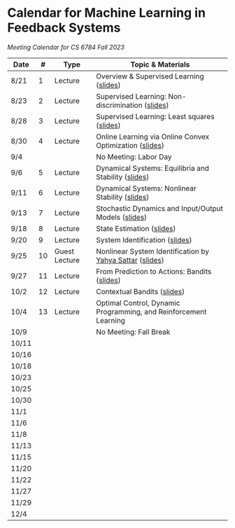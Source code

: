 # Calendar for Machine Learning in Feedback Systems
*Meeting Calendar for CS 6784 Fall 2023*

| Date | # | Type | Topic & Materials |
| --- | --- | --- | --- |
| 8/21 | 1 | Lecture | Overview & Supervised Learning ([slides](https://slides.com/sarahdean-2/01-overview-ml-in-feedback-sys-f23?token=KZeBAXzM)) |
| 8/23 | 2 | Lecture | Supervised Learning: Non-discrimination ([slides](https://slides.com/sarahdean-2/02-supervised-learning-ml-in-feedback-sys-f23?token=6gRisfM5)) |
| 8/28 | 3 | Lecture | Supervised Learning: Least squares ([slides](https://slides.com/sarahdean-2/03-supervised-learning-ml-in-feedback-sys-f23?token=2w_UDO-5)) |
| 8/30 | 4 | Lecture | Online Learning via Online Convex Optimization ([slides](https://slides.com/sarahdean-2/04-online-learning-ml-in-feedback-sys-f23?token=KiDmLN4_)) |
| 9/4 | | | No Meeting: Labor Day |
| 9/6 | 5 |  Lecture | Dynamical Systems: Equilibria and Stability ([slides](https://slides.com/sarahdean-2/05-dynamical-systems-ml-in-feedback-sys-f23?token=tTfB-j-2)) |
| 9/11 | 6 |  Lecture | Dynamical Systems: Nonlinear Stability ([slides](https://slides.com/sarahdean-2/06-dynamical-systems-ml-in-feedback-sys-f23?token=wkbfpqV5)) |
| 9/13 | 7 |  Lecture | Stochastic Dynamics and Input/Output Models ([slides](https://slides.com/sarahdean-2/07-dynamical-systems-ml-in-feedback-sys-f23?token=TIxlckf9)) |
| 9/18 | 8 |  Lecture | State Estimation ([slides](https://slides.com/sarahdean-2/08-state-estimation-ml-in-feedback-sys-f23?token=Oohri6Hm)) | 
| 9/20 | 9 |  Lecture | System Identification ([slides](https://slides.com/sarahdean-2/09-sys-id-ml-in-feedback-sys-f23?token=ZTiqIrGP)) |
| 9/25 | 10 | Guest Lecture | Nonlinear System Identification by [Yahya Sattar](https://yahya-sattar.github.io/) ([slides](https://github.com/ml-feedback-sys/materials-f23/blob/main/notebooks/ML_Feedback_Lec10.pdf)) |
| 9/27 | 11 | Lecture | From Prediction to Actions: Bandits ([slides](https://slides.com/sarahdean-2/11-bandits-ml-in-feedback-sys-f23?token=hEjgubdB)) |
| 10/2 | 12 | Lecture | Contextual Bandits ([slides](https://slides.com/sarahdean-2/12-bandits-ml-in-feedback-sys-f23?token=x5xhFh17)) | 
| 10/4 | 13 | Lecture | Optimal Control, Dynamic Programming, and Reinforcement Learning |
| 10/9 | | | No Meeting: Fall Break |
| 10/11 |
| 10/16 |
| 10/18 |
| 10/23 |
| 10/25 |
| 10/30 |
| 11/1 |
| 11/6 |
| 11/8 |
| 11/13 |
| 11/15 |
| 11/20 |
| 11/22 |
| 11/27 |
| 11/29 |
| 12/4 |
